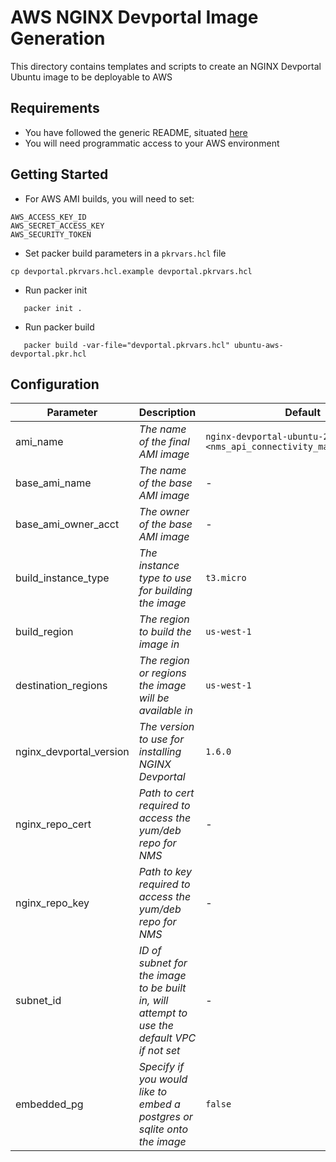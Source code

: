 # AWS NGINX Devportal Image Generation

This directory contains templates and scripts to create an NGINX Devportal Ubuntu image to be deployable to AWS

## Requirements

- You have followed the generic README, situated [here](../../README.md)
- You will need programmatic access to your AWS environment

## Getting Started

- For AWS AMI builds, you will need to set:

```shell
AWS_ACCESS_KEY_ID
AWS_SECRET_ACCESS_KEY
AWS_SECURITY_TOKEN
```

- Set packer build parameters in a `pkrvars.hcl` file

```shell
cp devportal.pkrvars.hcl.example devportal.pkrvars.hcl
```

- Run packer init

```shell
   packer init .
```

- Run packer build

```shell
   packer build -var-file="devportal.pkrvars.hcl" ubuntu-aws-devportal.pkr.hcl
```

## Configuration

| Parameter               | Description                                                                                 | Default                                                               | Required |
| ----------------------- | ------------------------------------------------------------------------------------------- | --------------------------------------------------------------------- | -------- |
| ami_name                | _The name of the final AMI image_                                                           | `nginx-devportal-ubuntu-20-04-<nms_api_connectivity_manager_version>` | No       |
| base_ami_name           | _The name of the base AMI image_                                                            | -                                                                     | Yes      |
| base_ami_owner_acct     | _The owner of the base AMI image_                                                           | -                                                                     | Yes      |
| build_instance_type     | _The instance type to use for building the image_                                           | `t3.micro`                                                            | No       |
| build_region            | _The region to build the image in_                                                          | `us-west-1`                                                           | No       |
| destination_regions     | _The region or regions the image will be available in_                                      | `us-west-1`                                                           | No       |
| nginx_devportal_version | _The version to use for installing NGINX Devportal_                                         | `1.6.0`                                                               | No       |
| nginx_repo_cert         | _Path to cert required to access the yum/deb repo for NMS_                                  | -                                                                     | Yes      |
| nginx_repo_key          | _Path to key required to access the yum/deb repo for NMS_                                   | -                                                                     | Yes      |
| subnet_id               | _ID of subnet for the image to be built in, will attempt to use the default VPC if not set_ | -                                                                     | No       |
| embedded_pg             | _Specify if you would like to embed a postgres or sqlite onto the image_                    | `false`                                                               | No       |
